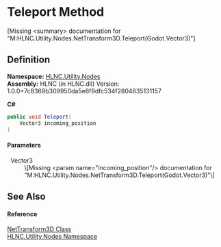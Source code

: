 # Teleport Method


\[Missing &lt;summary&gt; documentation for "M:HLNC.Utility.Nodes.NetTransform3D.Teleport(Godot.Vector3)"\]



## Definition
**Namespace:** <a href="N_HLNC_Utility_Nodes">HLNC.Utility.Nodes</a>  
**Assembly:** HLNC (in HLNC.dll) Version: 1.0.0+7c8369b309950da5e6f9dfc534f2804635131157

**C#**
``` C#
public void Teleport(
	Vector3 incoming_position
)
```



#### Parameters
<dl><dt>  Vector3</dt><dd>\[Missing &lt;param name="incoming_position"/&gt; documentation for "M:HLNC.Utility.Nodes.NetTransform3D.Teleport(Godot.Vector3)"\]</dd></dl>

## See Also


#### Reference
<a href="T_HLNC_Utility_Nodes_NetTransform3D">NetTransform3D Class</a>  
<a href="N_HLNC_Utility_Nodes">HLNC.Utility.Nodes Namespace</a>  

